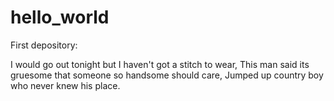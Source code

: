 # hello_world
First depository:

I would go out tonight but I haven't got a stitch to wear,
This man said its gruesome that someone so handsome should care,
Jumped up country boy who never knew his place.
